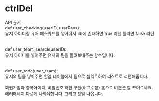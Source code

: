 # ctrlDel
API 문서<br>
def user_checking(userID, userPass):<br>
유저 아이디랑 유저 패스워드를 넣어줘서 db에 존재하면 true 리턴 틀리면 false 리턴<br>
<br>
<br>
def user_team_search(userID):<br>
유저 아이디를 넣어주면 유저의 팀을 돌려보내주는 함수입니다.<br>
<br>
<br>
def user_todo(user_team):<br>
유저의 팀을 넣어주면 할일 테이블에서 팀으로 셀렉트하여 리스트로 리턴해줍니다.<br>
<br>
회원가입과 중복아이디, 비밀번호 확인 구현(버그수정) 홈으로 버튼은 잘 꾸며주세요. 에러메세지 다르게 나와야합니다. 그리고 할일 나옵니다.

